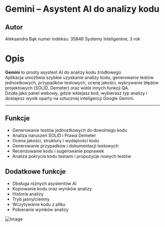 # Gemini – Asystent AI do analizy kodu

## Autor

Aleksandra Bąk
numer indeksu: 35846 
Systemy Inteligentne, 3 rok


# Opis

**Gemini** to prosty asystent AI do analizy kodu źródłowego.  
Aplikacja umożliwia szybkie uzyskanie analizy kodu, generowanie testów jednostkowych, przypadków testowych, ocenę jakości, wykrywanie błędów projektowych (SOLID, Demeter) oraz wiele innych funkcji QA.  
Działa jako panel webowy, gdzie wklejasz kod, wybierasz typ analizy i dostajesz wynik oparty na sztucznej inteligencji Google Gemini.

---

## Funkcje

- Generowanie testów jednostkowych do dowolnego kodu
- Analiza naruszeń SOLID i Prawa Demeter
- Ocena jakości, struktury i wydajności kodu
- Generowanie przypadków i dokumentacji testowych
- Recenzowanie kodu i sugerowanie poprawek
- Analiza pokrycia kodu testami i propozycje nowych testów

## Dodatkowe funkcje

- Obsługa różnych asystentów AI
- Kopiowanie kodu oraz wyników analizy
- Historia analizy
- Tryb jasny/ciemny
- Wczytywanie kodu z pliku
- Pobieranie wyników analizy



![Image](https://github.com/user-attachments/assets/f484d48e-1612-440b-a6a3-ce21b0f297c1)

